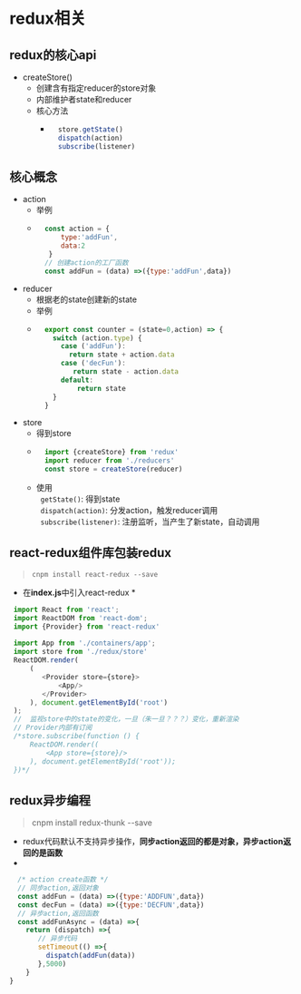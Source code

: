 # redux相关
## redux的核心api
* createStore()
  * 创建含有指定reducer的store对象
  * 内部维护者state和reducer
  * 核心方法
    * ```js
        store.getState()
        dispatch(action)
        subscribe(listener)
      ```
## 核心概念
* action
  * 举例
  * ```js
      const action = {
          type:'addFun',
          data:2
       }
      // 创建action的工厂函数
      const addFun = (data) =>({type:'addFun',data})
    ```
* reducer
  * 根据老的state创建新的state
  * 举例
  * ```js
      export const counter = (state=0,action) => {
        switch (action.type) {
          case ('addFun'):
            return state + action.data
          case ('decFun'):
             return state - action.data
          default:
              return state
        }     
      }
    ```
* store
  * 得到store
  * ```js
      import {createStore} from 'redux'
      import reducer from './reducers'
      const store = createStore(reducer)
    ```
  * 使用  
  ` getState()`: 得到state  
  ` dispatch(action)`: 分发action，触发reducer调用  
  ` subscribe(listener)`: 注册监听，当产生了新state，自动调用
## react-redux组件库包装redux
> `cnpm install react-redux --save`
* 在**index.js**中引入react-redux
  * 
```js
 import React from 'react';
 import ReactDOM from 'react-dom';
 import {Provider} from 'react-redux'
 
 import App from './containers/app';
 import store from './redux/store'
 ReactDOM.render(
     (
        <Provider store={store}>
            <App/>
        </Provider>
     ), document.getElementById('root')
 );
 //  监视store中的state的变化，一旦（朱一旦？？？）变化，重新渲染
 // Provider内部有订阅
 /*store.subscribe(function () {
     ReactDOM.render((
         <App store={store}/>
     ), document.getElementById('root'));
 })*/
```
## redux异步编程
> cnpm install redux-thunk --save
* redux代码默认不支持异步操作，**同步action返回的都是对象，异步action返回的是函数**
* 
```js
  /* action create函数 */
  // 同步action,返回对象
  const addFun = (data) =>({type:'ADDFUN',data})
  const decFun = (data) =>({type:'DECFUN',data})
  // 异步action,返回函数
  const addFunAsync = (data) =>{
    return (dispatch) =>{
       // 异步代码
       setTimeout(() =>{
         dispatch(addFun(data))
       },5000)
    }
}
  
```
